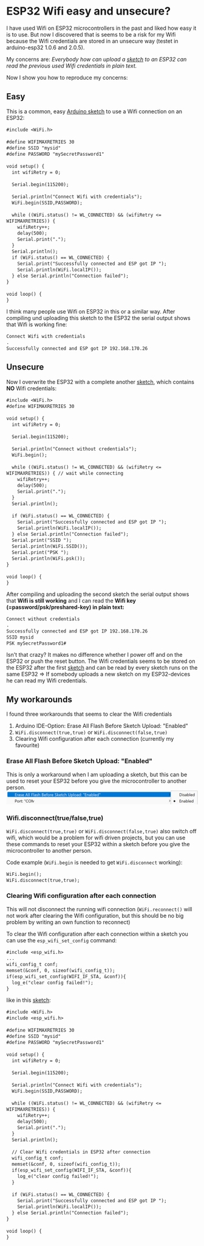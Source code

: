 # ESP32 Wifi easy and unsecure?
I have used Wifi on ESP32 microcontrollers in the past and liked how easy it is to use. But now I discovered that is seems to be a risk for my Wifi because the Wifi credentials are stored in an unsecure way (testet in arduino-esp32 1.0.6 and 2.0.5).

My concerns are: *Everybody how can upload a [sketch](src/WiFiWithoutCredentials.ino) to an ESP32 can read the previous used Wifi credentials in plain text.*

Now I show you how to reproduce my concerns:

## Easy
This is a common, easy [Arduino sketch](src/WiFiWithCredentials.ino) to use a Wifi connection on an ESP32:
```
#include <WiFi.h>

#define WIFIMAXRETRIES 30
#define SSID "mysid"
#define PASSWORD "mySecretPassword1"

void setup() {
  int wifiRetry = 0;

  Serial.begin(115200);

  Serial.println("Connect Wifi with credentials");
  WiFi.begin(SSID,PASSWORD);

  while ((WiFi.status() != WL_CONNECTED) && (wifiRetry <= WIFIMAXRETRIES)) {
    wifiRetry++;
    delay(500);
    Serial.print(".");
  }
  Serial.println();
  if (WiFi.status() == WL_CONNECTED) {
    Serial.print("Successfully connected and ESP got IP ");
    Serial.println(WiFi.localIP());
  } else Serial.println("Connection failed");
}

void loop() {
}
```
I think many people use Wifi on ESP32 in this or a similar way. After compiling und uploading this sketch to the ESP32 the serial output shows that Wifi is working fine:
```
Connect Wifi with credentials
.
Successfully connected and ESP got IP 192.168.170.26
```
## Unsecure
Now I overwrite the ESP32 with a complete another [sketch](src/WiFiWithoutCredentials.ino), which contains **NO** Wifi credentials:
```
#include <WiFi.h>
#define WIFIMAXRETRIES 30

void setup() {
  int wifiRetry = 0;

  Serial.begin(115200);

  Serial.println("Connect without credentials");
  WiFi.begin();

  while ((WiFi.status() != WL_CONNECTED) && (wifiRetry <= WIFIMAXRETRIES)) { // wait while connecting
    wifiRetry++;
    delay(500);
    Serial.print(".");
  }
  Serial.println();
  
  if (WiFi.status() == WL_CONNECTED) {
    Serial.print("Successfully connected and ESP got IP ");
    Serial.println(WiFi.localIP());
  } else Serial.println("Connection failed");
  Serial.print("SSID ");
  Serial.println(WiFi.SSID());
  Serial.print("PSK ");
  Serial.println(WiFi.psk());
}

void loop() {
}
```
After compiling and uploading the second sketch the serial output shows that **Wifi is still working** and I can read the **Wifi key (=password/psk/preshared-key) in plain text:**
```
Connect without credentials
.
Successfully connected and ESP got IP 192.168.170.26
SSID mysid
PSK mySecretPassword1#
```
Isn't that crazy? It makes no difference whether I power off and on the ESP32 or push the reset button. The Wifi credentials seems to be stored on the ESP32 after the first [sketch](src/WiFiWithCredentials.ino) and can be read by every sketch runs on the same ESP32 => If somebody uploads a new sketch on my ESP32-devices he can read my Wifi credentials.
## My workarounds
I found three workarounds that seems to clear the Wifi credentials
1) Arduino IDE-Option: Erase All Flash Before Sketch Upload: "Enabled"
2) `WiFi.disconnect(true,true)` or `WiFi.disconnect(false,true)`
3) Clearing Wifi configuration after each connection (currently my favourite)
### Erase All Flash Before Sketch Upload: "Enabled"
This is only a workaround when I am uploading a sketch, but this can be used to reset your ESP32 before you give the microcontroller to another person.
![EraseAllFlash](/assets/images/EraseAllFlash.png) 
### Wifi.disconnect(true/false,true)
`WiFi.disconnect(true,true)` or `WiFi.disconnect(false,true)` also switch off wifi, which would be a problem for wifi driven projects, but you can use these commands to reset your ESP32 within a sketch before you give the microcontroller to another person.

Code example (`WiFi.begin` is needed to get `WiFi.disconnect` working):
```
WiFi.begin();
WiFi.disconnect(true,true);
```
### Clearing Wifi configuration after each connection
This will not disconnect the running wifi connection (`WiFi.reconnect()` will not work after clearing the Wifi configuration, but this should be no big problem by writing an own function to reconnect) 

To clear the Wifi configuration after each connection within a sketch you can use the `esp_wifi_set_config` command:
```
#include <esp_wifi.h>
...
wifi_config_t conf;
memset(&conf, 0, sizeof(wifi_config_t));
if(esp_wifi_set_config(WIFI_IF_STA, &conf)){
  log_e("clear config failed!");
}
```
like in this [sketch](src/WifiWithSecureCredentials.ino):
```
#include <WiFi.h>
#include <esp_wifi.h>

#define WIFIMAXRETRIES 30
#define SSID "mysid"
#define PASSWORD "mySecretPassword1"

void setup() {
  int wifiRetry = 0;

  Serial.begin(115200);

  Serial.println("Connect Wifi with credentials");
  WiFi.begin(SSID,PASSWORD);

  while ((WiFi.status() != WL_CONNECTED) && (wifiRetry <= WIFIMAXRETRIES)) {
    wifiRetry++;
    delay(500);
    Serial.print(".");
  }
  Serial.println();
  
  // Clear Wifi credentials in ESP32 after connection
  wifi_config_t conf;
  memset(&conf, 0, sizeof(wifi_config_t));
  if(esp_wifi_set_config(WIFI_IF_STA, &conf)){
    log_e("clear config failed!");
  }

  if (WiFi.status() == WL_CONNECTED) {
    Serial.print("Successfully connected and ESP got IP ");
    Serial.println(WiFi.localIP());
  } else Serial.println("Connection failed");
}

void loop() {
}
```
